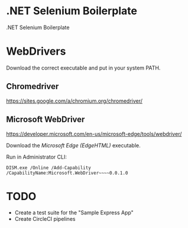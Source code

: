 # .NET Selenium Boilerplate

.NET Selenium Boilerplate

# WebDrivers

Download the correct executable and put in your system PATH.

## Chromedriver

https://sites.google.com/a/chromium.org/chromedriver/

## Microsoft WebDriver

https://developer.microsoft.com/en-us/microsoft-edge/tools/webdriver/

Download the *Microsoft Edge (EdgeHTML)* executable.

Run in Administrator CLI:
```
DISM.exe /Online /Add-Capability /CapabilityName:Microsoft.WebDriver~~~~0.0.1.0
```

# TODO

* Create a test suite for the "Sample Express App"
* Create CircleCI pipelines
